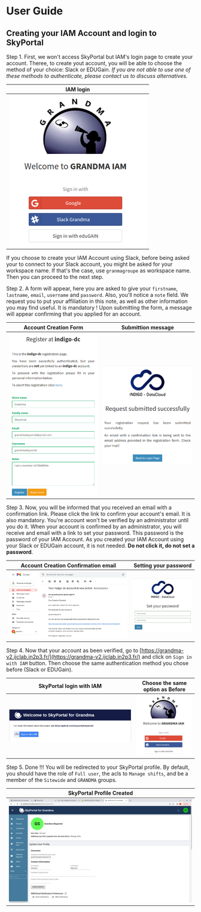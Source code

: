 # User Guide

## Creating your IAM Account and login to SkyPortal

Step 1. First, we won't access SkyPortal but IAM's login page to create your account. Theree, to create yout account, you will be able to choose the method of your choice: Slack or EDUGain.
*If you are not able to use one of these methods to authenticate, please contact us to discuss alternatives.*

IAM login             |
:-------------------------:|
![](./img/2.png)  |

If you choose to create your IAM Account using Slack, before being asked your to connect to your Slack account, you might be asked for your workspace name. If that's the case, use `granmagroupe` as workspace name. Then you can proceed to the next step.

Step 2. A form will appear, here you are asked to give your `firstname`, `lastname`, `email`, `username` and `password`. Also, you'll notice a `note` field. We request you to put your affiliation in this note, as well as other information you may find useful. It is mandatory ! Upon submitting the form, a message will appear confirming that you applied for an account.

Account Creation Form             |  Submittion message
:-------------------------:|:-------------------------:
![](./img/3.png)  |  ![](./img/4.png)

Step 3. Now, you will be informed that you received an email with a confirmation link. Please click the link to confirm your account's email. It is also mandatory. You're account won't be verified by an administrator until you do it.
When your account is confirmed by an administrator, you will receive and email with a link to set your password.
This password is the password of your IAM Account. As you created your IAM Account using your Slack or EDUGain account, it is not needed. **Do not click it, do not set a password**.

Account Creation Confirmation email             |  Setting your password
:-------------------------:|:-------------------------:
![](./img/5.png)  |  ![](./img/6.png)



Step 4. Now that your account as been verified, go to [https://grandma-v2.ijclab.in2p3.fr/](https://grandma-v2.ijclab.in2p3.fr/) and click on `Sign in with IAM` button. Then choose the same authentication method you chose before (Slack or EDUGain).

SkyPortal login with IAM             |  Choose the same option as Before
:-------------------------:|:-------------------------:
![](./img/1.png)  |  ![](./img/2.png)

Step 5. Done !!! You will be redirected to your SkyPortal profile. By default, you should have the role of `Full user`, the acls to `Manage shifts`, and be a member of the `Sitewide` and `GRANDMA` groups.

SkyPortal Profile Created             |
:-------------------------:|
![](./img/7.png)  |

